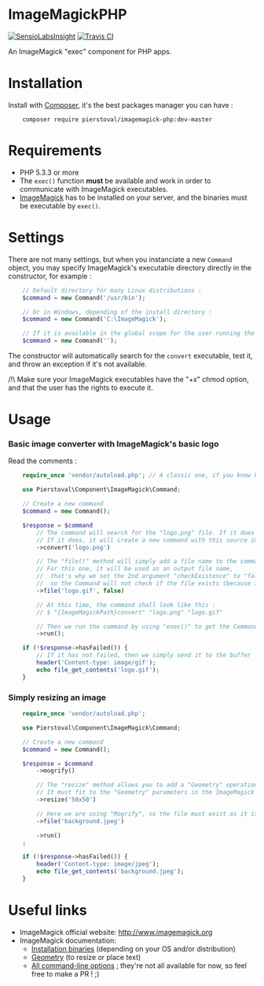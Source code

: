 ImageMagickPHP
===============

[![SensioLabsInsight](https://insight.sensiolabs.com/projects/ff8b439c-772a-495e-9780-4e8e8e451254/big.png)](https://insight.sensiolabs.com/projects/ff8b439c-772a-495e-9780-4e8e8e451254)
[![Travis CI](https://api.travis-ci.org/Pierstoval/imagemagick-php.svg?branch=master)](https://travis-ci.org/Pierstoval/imagemagick-php)

An ImageMagick "exec" component for PHP apps.

Installation
===============

Install with [Composer](https://getcomposer.org/), it's the best packages manager you can have :

```shell
    composer require pierstoval/imagemagick-php:dev-master
```

Requirements
===============

* PHP 5.3.3 or more
* The `exec()` function **must** be available and work in order to communicate with ImageMagick executables.
* [ImageMagick](http://www.imagemagick.org/) has to be installed on your server, and the binaries must be executable by `exec()`.

Settings
===============

There are not many settings, but when you instanciate a new `Command` object, you may specify ImageMagick's executable directory directly in the constructor, for example :

```php
    // Default directory for many Linux distributions :
    $command = new Command('/usr/bin');

    // Or in Windows, depending of the install directory :
    $command = new Command('C:\ImageMagick');

    // If it is available in the global scope for the user running the script :
    $command = new Command('');
```

The constructor will automatically search for the `convert` executable, test it, and throw an exception if it's not available.

/!\ Make sure your ImageMagick executables have the "+x" chmod option, and that the user has the rights to execute it.

Usage
===============

### Basic image converter with ImageMagick's basic logo

Read the comments :

```php
    require_once 'vendor/autoload.php'; // A classic one, if you know how Composer works.

    use Pierstoval\Component\ImageMagick\Command;

    // Create a new command
    $command = new Command();

    $response = $command
        // The command will search for the "logo.png" file. If it does not exist, it will throw an exception.
        // If it does, it will create a new command with this source image.
        ->convert('logo.png')

        // The "file()" method will simply add a file name to the command.
        // For this one, it will be used as an output file name,
        //  that's why we set the 2nd argument "checkExistence" to "false",
        //  so the Command will not check if the file exists (because it would throw an exception then)
        ->file('logo.gif', false)

        // At this time, the command shall look like this :
        // $ "{ImageMagickPath}convert" "logo.png" "logo.gif"

        // Then we run the command by using "exec()" to get the CommandResponse
        ->run();

    if (!$response->hasFailed()) {
        // If it has not failed, then we simply send it to the buffer
        header('Content-type: image/gif');
        echo file_get_contents('logo.gif');
    }

```

### Simply resizing an image

```php
    require_once 'vendor/autoload.php';

    use Pierstoval\Component\ImageMagick\Command;

    // Create a new command
    $command = new Command();

    $response = $command
        ->mogrify()

        // The "resize" method allows you to add a "Geometry" operation.
        // It must fit to the "Geometry" parameters in the ImageMagick official documentation (see links below)
        ->resize('50x50')

        // Here we are using "Mogrify", so the file must exist as it is overwritten
        ->file('background.jpeg')

        ->run()
    ;

    if (!$response->hasFailed()) {
        header('Content-type: image/jpeg');
        echo file_get_contents('background.jpeg');
    }
```


Useful links
===============

* ImageMagick official website: http://www.imagemagick.org
* ImageMagick documentation:
    * [Installation binaries](http://www.imagemagick.org/script/binary-releases.php) (depending on your OS and/or distribution)
    * [Geometry](http://www.imagemagick.org/script/command-line-processing.php#geometry) (to resize or place text)
    * [All command-line options](http://www.imagemagick.org/ImageMagick-7.0.0/script/command-line-options.php) ; they're not all available for now, so feel free to make a PR ! ;)
